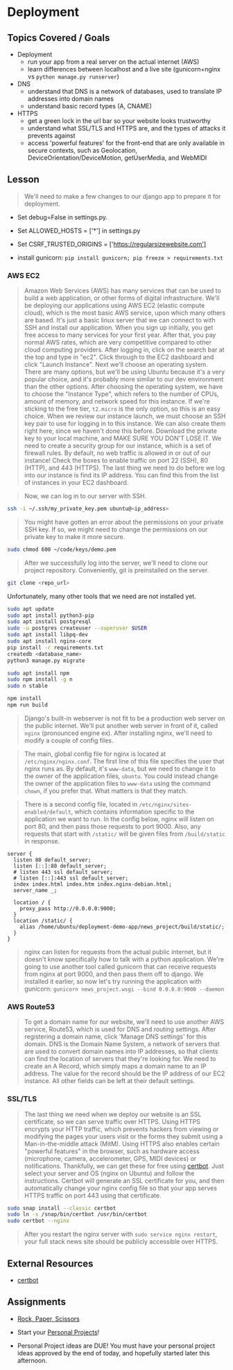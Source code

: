 # Deployment

## Topics Covered / Goals
- Deployment
  - run your app from a real server on the actual internet (AWS)
  - learn differences between localhost and a live site (gunicorn+nginx vs `python manage.py runserver`)
- DNS
  - understand that DNS is a network of databases, used to translate IP addresses into domain names
  - understand basic record types (A, CNAME)
- HTTPS
  - get a green lock in the url bar so your website looks trustworthy
  - understand what SSL/TLS and HTTPS are, and the types of attacks it prevents against
  - access 'powerful features' for the front-end that are only available in secure contexts, such as Geolocation, DeviceOrientation/DeviceMotion, getUserMedia, and WebMIDI

## Lesson

> We'll need to make a few changes to our django app to prepare it for deployment. 
- Set debug=False in settings.py.
- Set ALLOWED_HOSTS = ['*'] in settings.py
- Set CSRF_TRUSTED_ORIGINS = ['https://regularsizewebsite.com']

- install gunicorn: `pip install gunicorn; pip freeze > requirements.txt`


### AWS EC2
> Amazon Web Services (AWS) has many services that can be used to build a web application, or other forms of digital infrastructure. We'll be deploying our applications using AWS EC2 (elastic compute cloud), which is the most basic AWS service, upon which many others are based. It's just a basic linux server that we can connect to with SSH and install our application.
> When you sign up initially, you get free access to many services for your first year. After that, you pay normal AWS rates, which are very competitive compared to other cloud computing providers. 
> After logging in, click on the search bar at the top and type in "ec2". Click through to the EC2 dashboard and click "Launch Instance". Next we'll choose an operating system. There are many options, but we'll be using Ubuntu because it's a very popular choice, and it's probably more similar to our dev environment than the other options. 
> After choosing the operating system, we have to choose the "Instance Type", which refers to the number of CPUs, amount of memory, and network speed for this instance. If we're sticking to the free tier, `t2.micro` is the only option, so this is an easy choice. 
> When we review our instance launch, we must choose an SSH key pair to use for logging in to this instance. We can also create them right here, since we haven't done this before. Download the private key to your local machine, and MAKE SURE YOU DON'T LOSE IT.
> We need to create a security group for our instance, which is a set of firewall rules. By default, no web traffic is allowed in or out of our instance! Check the boxes to enable traffic on port 22 (SSH), 80 (HTTP), and 443 (HTTPS).
> The last thing we need to do before we log into our instance is find its IP address. You can find this from the list of instances in your EC2 dashboard. 

> Now, we can log in to our server with SSH. 
```bash
ssh -i ~/.ssh/my_private_key.pem ubuntu@<ip_address>
```
> You might have gotten an error about the permissions on your private SSH key. If so, we might need to change the permissions on our private key to make it more secure.

```bash
sudo chmod 600 ~/code/keys/demo.pem
```

> After we successfully log into the server, we'll need to clone our project repository. Conveniently, git is preinstalled on the server.
```bash
git clone <repo_url>
```

Unfortunately, many other tools that we need are not installed yet. 

```bash
sudo apt update
sudo apt install python3-pip
sudo apt install postgresql
sudo -u postgres createuser --superuser $USER
sudo apt install libpq-dev
sudo apt install nginx-core
pip install -r requirements.txt
createdb <database_name>
python3 manage.py migrate

sudo apt install npm
sudo npm install -g n
sudo n stable

npm install
npm run build
```


> Django's built-in webserver is not fit to be a production web server on the public internet. We'll put another web server in front of it, called `nginx` (pronounced engine ex). After installing nginx, we'll need to modify a couple of config files.

> The main, global config file for nginx is located at `/etc/nginx/nginx.conf`. The first line of this file specifies the user that nginx runs as. By default, it's `www-data`, but we need to change it to the owner of the application files, `ubuntu`. You could instead change the owner of the application files to `www-data` using the command `chown`, if you prefer that. What matters is that they match. 

> There is a second config file, located in `/etc/nginx/sites-enabled/default`, which contains information specific to the application we want to run. In the config below, nginx will listen on port 80, and then pass those requests to port 9000. Also, any requests that start with `/static/` will be given files from `/build/static` in response. 

```
server {
  listen 80 default_server;
  listen [::]:80 default_server;
  # listen 443 ssl default_server;
  # listen [::]:443 ssl default_server;
  index index.html index.htm index.nginx-debian.html;
  server_name _;

  location / {
    proxy_pass http://0.0.0.0:9000;
  }
  location /static/ {
    alias /home/ubuntu/deployment-demo-app/news_project/build/static/;
  }
}
```
> nginx can listen for requests from the actual public internet, but it doesn't know specifically how to talk with a python application. We're going to use another tool called gunicorn that can receive requests from nginx at port 9000, and then pass them off to django.  We installed it earlier, so now let's try running the application with gunicorn: `gunicorn news_project.wsgi --bind 0.0.0.0:9000 --daemon`

### AWS Route53
> To get a domain name for our website, we'll need to use another AWS service, Route53, which is used for DNS and routing settings. After registering a domain name, click 'Manage DNS settings' for this domain. DNS is the Domain Name System, a network of servers that are used to convert domain names into IP addresses, so that clients can find the location of servers that they're looking for. We need to create an A Record, which simply maps a domain name to an IP address. The value for the record should be the IP address of our EC2 instance. All other fields can be left at their default settings. 

### SSL/TLS
> The last thing we need when we deploy our website is an SSL certificate, so we can serve traffic over HTTPS. Using HTTPS encrypts your HTTP traffic, which prevents hackers from viewing or modifying the pages your users visit or the forms they submit using a Man-in-the-middle attack (MitM). Using HTTPS also enables certain "powerful features" in the browser, such as hardware access (microphone, camera, accelerometer, GPS, MIDI devices) or notifications. 
> Thankfully, we can get these for free using [certbot](https://certbot.eff.org/instructions). Just select your server and OS (nginx on Ubuntu) and follow the instructions. Certbot will generate an SSL certificate for you, and then automatically change your nginx config file so that your app serves HTTPS traffic on port 443 using that certificate.

```bash
sudo snap install --classic certbot
sudo ln -s /snap/bin/certbot /usr/bin/certbot
sudo certbot --nginx
```

> After you restart the nginx server with `sudo service nginx restart`, your full stack news site should be publicly accessible over HTTPS.

## External Resources
- [certbot](https://certbot.eff.org/instructions)

## Assignments
- [Rock, Paper, Scissors](https://github.com/sierraplatoon/app-rock-paper-scissors)

- Start your [Personal Projects](https://github.com/sierraplatoon/assessment-5)!
- Personal Project ideas are DUE! You must have your personal project ideas approved by the end of today, and hopefully started later this afternoon. 


